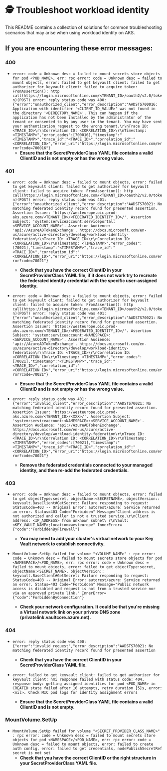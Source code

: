 # 🕵️ Troubleshoot workload identity
This README contains a collection of solutions for common troubleshooting scenarios that may arise when using workload identity on AKS.

## **If you are encountering these error messages**:

### 400
- ```error: code = Unknown desc = failed to mount secrets store objects for pod <POD_NAME>, err: rpc error: code = Unknown desc = failed to mount objects, error: failed to get keyvault client: failed to get authorizer for keyvault client: failed to acquire token: FromAssertion(): http call(https://login.microsoftonline.com/<TENANT_ID>/oauth2/v2.0/token)(POST) error: reply status code was 400: {"error":"unauthorized_client","error_description":"AADSTS700016: Application with identifier '<CLIENT_ID_VALUE>' was not found in the directory '<DIRECTORY_NAME>'. This can happen if the application has not been installed by the administrator of the tenant or consented to by any user in the tenant. You may have sent your authentication request to the wrong tenant.\r\nTrace ID: <TRACE_ID>\r\nCorrelation ID: <CORRELATION_ID>\r\nTimestamp: <TIMESTAMP>","error_codes":[700016],"timestamp":"<TIMESTAMP>","trace_id":"<TRACE_ID>","correlation_id":"<CORRELATION_ID>","error_uri":"https://login.microsoftonline.com/error?code=700016"}```
  - **Ensure that the SecretProviderClass YAML file contains a valid ClientID and is not empty or has the wrong value.**

### 401
- ```error: code = Unknown desc = failed to mount objects, error: failed to get keyvault client: failed to get authorizer for keyvault client: failed to acquire token: FromAssertion(): http call(https://login.microsoftonline.com/<TENANT_ID>/oauth2/v2.0/token)(POST) error: reply status code was 401: {"error":"unauthorized_client","error_description":"AADSTS70021: No matching federated identity record found for presented assertion. Assertion Issuer: 'https://westeurope.oic.prod-aks.azure.com/<TENANT_ID>/<FEDERATED_IDENTITY_ID>/'. Assertion Subject: 'system:serviceaccount:serviceportal:<SERVICE_ACCOUNT_NAME>'. Assertion Audience: 'api://AzureADTokenExchange'. https://docs.microsoft.com/en-us/azure/active-directory/develop/workload-identity-federation\r\nTrace ID: <TRACE_ID>\r\nCorrelation ID: <CORRELATION_ID>\r\nTimestamp: <TIMESTAMP>","error_codes":[70021],"timestamp":"<TIMESTAMP>","trace_id":"<TRACE_ID>","correlation_id":"<CORRELATION_ID>","error_uri":"https://login.microsoftonline.com/error?code=70021"}```
  - **Check that you have the correct ClientID in your SecretProviderClass YAML file, if it does not work try to recreate the federated identity credential with the specific user-assigned identity.**

- ```error: code = Unknown desc = failed to mount objects, error: failed to get keyvault client: failed to get authorizer for keyvault client: failed to acquire token: FromAssertion(): http call(https://login.microsoftonline.com/<TENANT_ID>/oauth2/v2.0/token)(POST) error: reply status code was 401:{"error":"unauthorized_client","error_description":"AADSTS70021: No matching federated identity record found for presented assertion. Assertion Issuer: 'https://westeurope.oic.prod-aks.azure.com/<TENANT_ID>/<FEDERATED_IDENTITY_ID>/'. Assertion Subject: 'system:serviceaccount:<NAMESPACE>:<SERVICE_ACCOUNT_NAME>'. Assertion Audience: 'api://AzureADTokenExchange'. https://docs.microsoft.com/en-us/azure/active-directory/develop/workload-identity-federation\r\nTrace ID: <TRACE_ID>\r\nCorrelation ID: <CORRELATION_ID>\r\nTimestamp: <TIMESTAMP>","error_codes":[70021],"timestamp":"<TIMESTAMP>","trace_id":"<TRACE_ID>","correlation_id":"<CORRELATION_ID>","error_uri":"https://login.microsoftonline.com/error?code=70021"}```
  - **Ensure that the SecretProviderClass YAML file contains a valid ClientID and is not empty or has the wrong value.**
 
- ```error: reply status code was 401: {"error":"invalid_client","error_description":"AADSTS70021: No matching federated identity record found for presented assertion. Assertion Issuer: 'https://westeurope.oic.prod-aks.azure.com/<TENANT_ID>/<XXX>/'. Assertion Subject: 'system:serviceaccount:<NAMESPACE>:<SERVICE_ACCOUNT_NAME>'. Assertion Audience: 'api://AzureADTokenExchange'. https://docs.microsoft.com/en-us/azure/active-directory/develop/workload-identity-federation\r\nTrace ID: <TRACE_ID>\r\nCorrelation ID: <CORRELATION_ID>\r\nTimestamp: <TIMESTAMP>","error_codes":[70021],"timestamp":"<TIMESTAMP>","trace_id":"<TRACE_ID>","correlation_id":"<CORRELATION_ID>","error_uri":"https://login.microsoftonline.com/error?code=70021"}```
  - **Remove the federated credentials connected to your managed identity, and then re-add the federated credentials.**

### 403
-  ```error: code = Unknown desc = failed to mount objects, error: failed to get objectType:secret, objectName:<SECRETNAME>, objectVersion:: keyvault.BaseClient#GetSecret: Failure responding to request: StatusCode=403 -- Original Error: autorest/azure: Service returned an error. Status=403 Code="Forbidden" Message="Client address is not authorized and caller is not a trusted service.\r\nClient address: <IP_ADDRESS> from unknown subnet\ r\nVault: <KEY_VAULT_NAME>;location=westeurope" InnerError={"code":"ForbiddenByFirewall"}```

   -  **You may need to add your cluster's virtual network to your Key Vault network to establish connectivity.**

-  ```MountVolume.SetUp failed for volume "<VOLUME_NAME>" : rpc error: code = Unknown desc = failed to mount secrets store objects for pod <NAMESPACE>/<POD_NAME>, err: rpc error: code = Unknown desc = failed to mount objects, error: failed to get objectType:secret, objectName:<SECRET_NAME>, objectVersion:: keyvault.BaseClient#GetSecret: Failure responding to request: StatusCode=403 -- Original Error: autorest/azure: Service returned an error. Status=403 Code="Forbidden" Message="Public network access is disabled and request is not from a trusted service nor via an approved private link." InnerError={"code":"ForbiddenByConnection"}```

   -  **Check your network configuration. It could be that you're missing a Virtual network link on your private DNS zone (privatelink.vaultcore.azure.net).**

### 404
  - ```error: reply status code was 400: {"error":"invalid_request","error_description":"AADSTS70021: No matching federated identity record found for presented assertion```
    - **Check that you have the correct ClientID in your SecretProviderClass YAML file.**

  - ```error: failed to get keyvault client: failed to get authorizer for keyvault client: nmi response failed with status code: 404, response body: getting assigned identities for pod <POD_NAME> in CREATED state failed after 16 attempts, retry duration [5]s, error: <nil>. Check MIC pod logs for identity assignment errors```
    - **Ensure that the SecretProviderClass YAML file contains a valid ClientID and is not empty.**

### MountVolume.SetUp
  - ```MountVolume.SetUp failed for volume "<SECRET_PROVIDER_CLASS_NAME>" : rpc error: code = Unknown desc = failed to mount secrets store objects for pod <NAMESPACE>/<POD_NAME>, err: rpc error: code = Unknown desc = failed to mount objects, error: failed to create auth config, error: failed to get credentials, nodePublishSecretRef secret is not set```
    - **Check that you have the correct ClientID or the right structure in your SecretProviderClass YAML file.**



 
